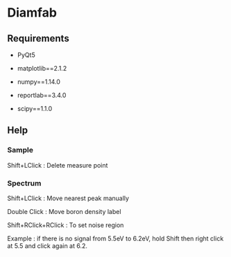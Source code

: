 # Diamfab


## Requirements

* PyQt5

* matplotlib==2.1.2

* numpy==1.14.0

* reportlab==3.4.0

* scipy==1.1.0


## Help

### Sample

Shift+LClick : Delete measure point


### Spectrum

Shift+LClick : Move nearest peak manually  

Double Click : Move boron density label  


Shift+RClick+RClick : To set noise region  

Example : if there is no signal from 5.5eV to 6.2eV, hold Shift then right click at 5.5 and click again at 6.2.